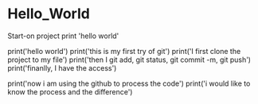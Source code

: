 # Hello_World
Start-on project
print 'hello world'

print('hello world')
print('this is my first try of git')
print('I first clone the project to my file')
print('then I git add, git status, git commit -m, git push')
print('finanlly, I have the access')

print('now i am using the github to process the code')
print('i would like to know the process and the difference')

